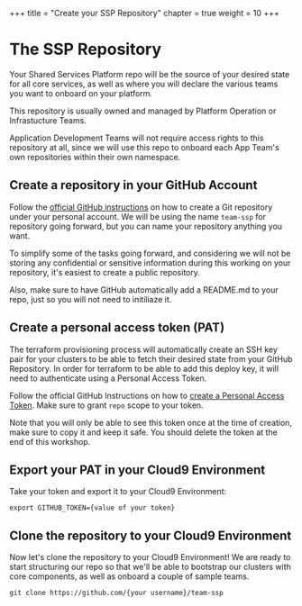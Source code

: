+++
title = "Create your SSP Repository"
chapter = true
weight = 10
+++

# The SSP Repository

Your Shared Services Platform repo will be the source of your desired state for all core services, as well as where you will declare the various teams you want to onboard on your platform.

This repository is usually owned and managed by Platform Operation or Infrastucture Teams.

Application Development Teams will not require access rights to this repository at all, since we will use this repo to onboard each App Team's own repositories within their own namespace.

## Create a repository in your GitHub Account

Follow the [official GitHub instructions](https://docs.github.com/en/get-started/quickstart/create-a-repo) on how to create a Git repository under your personal account. We will be using the name `team-ssp` for repository going forward, but you can name your repository anything you want.

To simplify some of the tasks going forward, and considering we will not be storing any confidential or sensitive information during this working on your repository, it's easiest to create a public repository.

Also, make sure to have GitHub automatically add a README.md to your repo, just so you will not need to initiliaze it.

## Create a personal access token (PAT)

The terraform provisioning process will automatically create an SSH key pair for your clusters to be able to fetch their desired state from your GitHub Repository. In order for terraform to be able to add this deploy key, it will need to authenticate using a Personal Access Token.

Follow the official GitHub Instructions on how to [create a Personal Access Token](https://docs.github.com/en/github/authenticating-to-github/keeping-your-account-and-data-secure/creating-a-personal-access-token). Make sure to grant `repo` scope to your token.

Note that you will only be able to see this token once at the time of creation, make sure to copy it and keep it safe. You should delete the token at the end of this workshop.

## Export your PAT in your Cloud9 Environment

Take your token and export it to your Cloud9 Environment:

```shell
export GITHUB_TOKEN={value of your token}
```

## Clone the repository to your Cloud9 Environment

Now let's clone the repository to your Cloud9 Environment! We are ready to start structuring our repo so that we'll be able to bootstrap our clusters with core components, as well as onboard a couple of sample teams.

```shell
git clone https://github.com/{your username}/team-ssp
```